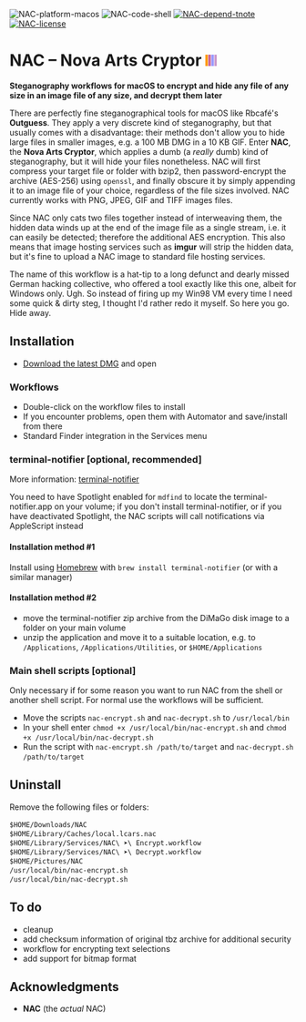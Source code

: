 ![NAC-platform-macos](https://img.shields.io/badge/platform-macOS-lightgrey.svg)
![NAC-code-shell](https://img.shields.io/badge/code-shell-yellow.svg)
[![NAC-depend-tnote](https://img.shields.io/badge/dependency-terminal--notifier%201.6.3-green.svg)](https://github.com/alloy/terminal-notifier)
[![NAC-license](http://img.shields.io/badge/license-MIT+-blue.svg)](https://github.com/JayBrown/NAC-Nova-Arts-Cryptor/blob/master/license.md)

# NAC – Nova Arts Cryptor <img src="https://github.com/JayBrown/NAC-Nova-Arts-Cryptor/blob/master/img/jb-img.png" height="20px"/>
**Steganography workflows for macOS to encrypt and hide any file of any size in an image file of any size, and decrypt them later**

There are perfectly fine steganographical tools for macOS like Rbcafé's **Outguess**. They apply a very discrete kind of steganography, but that usually comes with a disadvantage: their methods don't allow you to hide large files in smaller images, e.g. a 100 MB DMG in a 10 KB GIF. Enter **NAC**, the **Nova Arts Cryptor**, which applies a dumb (a *really* dumb) kind of steganography, but it will hide your files nonetheless. NAC will first compress your target file or folder with bzip2, then password-encrypt the archive (AES-256) using `openssl`, and finally obscure it by simply appending it to an image file of your choice, regardless of the file sizes involved. NAC currently works with PNG, JPEG, GIF and TIFF images files.

Since NAC only cats two files together instead of interweaving them, the hidden data winds up at the end of the image file as a single stream, i.e. it can easily be detected; therefore the additional AES encryption. This also means that image hosting services such as **imgur** will strip the hidden data, but it's fine to upload a NAC image to standard file hosting services.

The name of this workflow is a hat-tip to a long defunct and dearly missed German hacking collective, who offered a tool exactly like this one, albeit for Windows only. Ugh. So instead of firing up my Win98 VM every time I need some quick & dirty steg, I thought I'd rather redo it myself. So here you go. Hide away.

## Installation
* [Download the latest DMG](https://github.com/JayBrown/NAC-Nova-Arts-Cryptor/releases) and open

### Workflows
* Double-click on the workflow files to install
* If you encounter problems, open them with Automator and save/install from there
* Standard Finder integration in the Services menu

### terminal-notifier [optional, recommended]
More information: [terminal-notifier](https://github.com/alloy/terminal-notifier)

You need to have Spotlight enabled for `mdfind` to locate the terminal-notifier.app on your volume; if you don't install terminal-notifier, or if you have deactivated Spotlight, the NAC scripts will call notifications via AppleScript instead

#### Installation method #1
Install using [Homebrew](http://brew.sh) with `brew install terminal-notifier` (or with a similar manager)

#### Installation method #2
* move the terminal-notifier zip archive from the DiMaGo disk image to a folder on your main volume
* unzip the application and move it to a suitable location, e.g. to `/Applications`, `/Applications/Utilities`, or `$HOME/Applications`

### Main shell scripts [optional]
Only necessary if for some reason you want to run NAC from the shell or another shell script. For normal use the workflows will be sufficient.

* Move the scripts `nac-encrypt.sh` and `nac-decrypt.sh` to `/usr/local/bin`
* In your shell enter `chmod +x /usr/local/bin/nac-encrypt.sh` and `chmod +x /usr/local/bin/nac-decrypt.sh`
* Run the script with `nac-encrypt.sh /path/to/target` and `nac-decrypt.sh /path/to/target`

## Uninstall
Remove the following files or folders:

```
$HOME/Downloads/NAC
$HOME/Library/Caches/local.lcars.nac
$HOME/Library/Services/NAC\ ➤\ Encrypt.workflow
$HOME/Library/Services/NAC\ ➤\ Decrypt.workflow
$HOME/Pictures/NAC
/usr/local/bin/nac-encrypt.sh
/usr/local/bin/nac-decrypt.sh
```

## To do
* cleanup
* add checksum information of original tbz archive for additional security
* workflow for encrypting text selections
* add support for bitmap format

## Acknowledgments
* **NAC** (the *actual* NAC)
